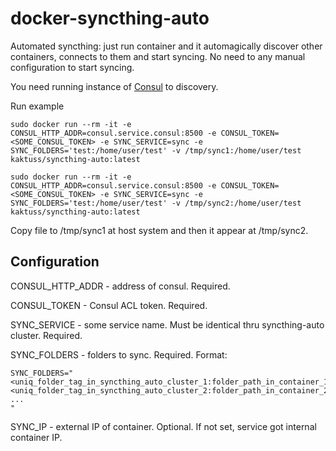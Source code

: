 # docker-syncthing-auto

Automated syncthing: just run container and it automagically discover other containers, connects to them and
start syncing. No need to any manual configuration to start syncing.

You need running instance of [Consul](https://www.consul.io) to discovery.

Run example

```
sudo docker run --rm -it -e CONSUL_HTTP_ADDR=consul.service.consul:8500 -e CONSUL_TOKEN=<SOME_CONSUL_TOKEN> -e SYNC_SERVICE=sync -e SYNC_FOLDERS='test:/home/user/test' -v /tmp/sync1:/home/user/test kaktuss/syncthing-auto:latest

sudo docker run --rm -it -e CONSUL_HTTP_ADDR=consul.service.consul:8500 -e CONSUL_TOKEN=<SOME_CONSUL_TOKEN> -e SYNC_SERVICE=sync -e SYNC_FOLDERS='test:/home/user/test' -v /tmp/sync2:/home/user/test kaktuss/syncthing-auto:latest
```

Copy file to /tmp/sync1 at host system and then it appear at /tmp/sync2.


## Configuration

CONSUL_HTTP_ADDR - address of consul. Required.

CONSUL_TOKEN - Consul ACL token. Required.

SYNC_SERVICE - some service name. Must be identical thru syncthing-auto cluster. Required.

SYNC_FOLDERS - folders to sync. Required. Format:

```
SYNC_FOLDERS="
<uniq_folder_tag_in_syncthing_auto_cluster_1:folder_path_in_container_1>
<uniq_folder_tag_in_syncthing_auto_cluster_2:folder_path_in_container_2>
...
"
```

SYNC_IP - external IP of container. Optional. If not set, service got internal container IP.
